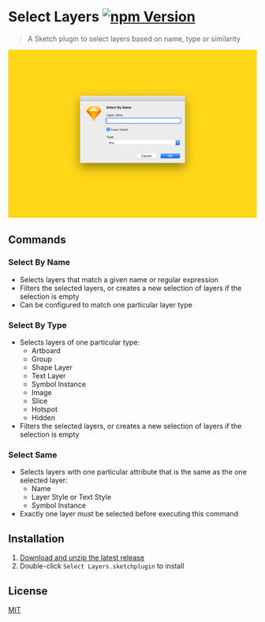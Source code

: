 # Select Layers [![npm Version](https://img.shields.io/npm/v/sketch-select-layers)](https://www.npmjs.com/package/sketch-select-layers)

> A Sketch plugin to select layers based on name, type or similarity

![Dialog](media/dialog.png)

## Commands

### Select By Name

- Selects layers that match a given name or regular expression
- Filters the selected layers, or creates a new selection of layers if the selection is empty
- Can be configured to match one particular layer type

### Select By Type

- Selects layers of one particular type:
  - Artboard
  - Group
  - Shape Layer
  - Text Layer
  - Symbol Instance
  - Image
  - Slice
  - Hotspot
  - Hidden
- Filters the selected layers, or creates a new selection of layers if the selection is empty

### Select Same

- Selects layers with one particular attribute that is the same as the one selected layer:
  - Name
  - Layer Style or Text Style
  - Symbol Instance
- Exactly one layer must be selected before executing this command

## Installation

1. [Download and unzip the latest release](https://github.com/yuanqing/sketch-plugins/releases/download/sketch-select-layers-0.7.0/plugin.zip)
2. Double-click `Select Layers.sketchplugin` to install

## License

[MIT](LICENSE.md)
